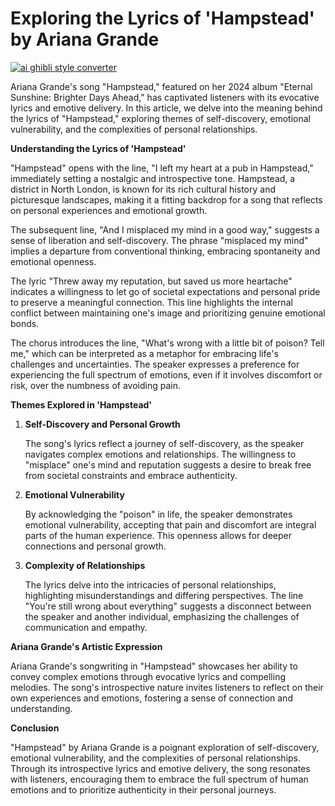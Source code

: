 # Exploring the Lyrics of 'Hampstead' by Ariana Grande

[![ai ghibli style converter](https://i.imgur.com/dwt8Y5G.gif)](https://witbeam.net/slzx)

Ariana Grande's song "Hampstead," featured on her 2024 album "Eternal Sunshine: Brighter Days Ahead," has captivated listeners with its evocative lyrics and emotive delivery. In this article, we delve into the meaning behind the lyrics of "Hampstead," exploring themes of self-discovery, emotional vulnerability, and the complexities of personal relationships.

**Understanding the Lyrics of 'Hampstead'**

"Hampstead" opens with the line, "I left my heart at a pub in Hampstead," immediately setting a nostalgic and introspective tone. Hampstead, a district in North London, is known for its rich cultural history and picturesque landscapes, making it a fitting backdrop for a song that reflects on personal experiences and emotional growth.

The subsequent line, "And I misplaced my mind in a good way," suggests a sense of liberation and self-discovery. The phrase "misplaced my mind" implies a departure from conventional thinking, embracing spontaneity and emotional openness.

The lyric "Threw away my reputation, but saved us more heartache" indicates a willingness to let go of societal expectations and personal pride to preserve a meaningful connection. This line highlights the internal conflict between maintaining one's image and prioritizing genuine emotional bonds.

The chorus introduces the line, "What's wrong with a little bit of poison? Tell me," which can be interpreted as a metaphor for embracing life's challenges and uncertainties. The speaker expresses a preference for experiencing the full spectrum of emotions, even if it involves discomfort or risk, over the numbness of avoiding pain.

**Themes Explored in 'Hampstead'**

1. **Self-Discovery and Personal Growth**

   The song's lyrics reflect a journey of self-discovery, as the speaker navigates complex emotions and relationships. The willingness to "misplace" one's mind and reputation suggests a desire to break free from societal constraints and embrace authenticity.

2. **Emotional Vulnerability**

   By acknowledging the "poison" in life, the speaker demonstrates emotional vulnerability, accepting that pain and discomfort are integral parts of the human experience. This openness allows for deeper connections and personal growth.

3. **Complexity of Relationships**

   The lyrics delve into the intricacies of personal relationships, highlighting misunderstandings and differing perspectives. The line "You're still wrong about everything" suggests a disconnect between the speaker and another individual, emphasizing the challenges of communication and empathy.

**Ariana Grande's Artistic Expression**

Ariana Grande's songwriting in "Hampstead" showcases her ability to convey complex emotions through evocative lyrics and compelling melodies. The song's introspective nature invites listeners to reflect on their own experiences and emotions, fostering a sense of connection and understanding.

**Conclusion**

"Hampstead" by Ariana Grande is a poignant exploration of self-discovery, emotional vulnerability, and the complexities of personal relationships. Through its introspective lyrics and emotive delivery, the song resonates with listeners, encouraging them to embrace the full spectrum of human emotions and to prioritize authenticity in their personal journeys.
